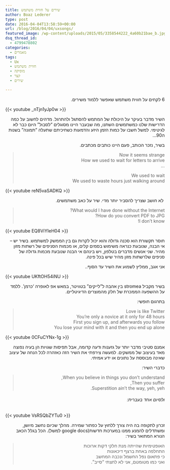 ```yaml
---
title: שירים על חווית משתמש
author: Boaz Lederer
type: post
date: 2016-04-04T13:58:59+00:00
url: /blog/2016/04/04/uxsongs/
featured_image: /wp-content/uploads/2015/05/3358544222_4a60b21bae_b.jpg
dsq_thread_id:
  - 4799478802
categories:
  - מאמרים
tags:
  - Ux
  - חווית משתמש
  - מוסיקה
  - קצר
  - שירים

---
```

<p dir="rtl">
  6 לקחים על חווית משתמש שאפשר ללמוד משירים.
</p>

{{< youtube _nTjn1yJp0w >}}

<p dir="rtl">
  השיר מדבר בעיקר על היכולת של המתמש להסתגל ולהתרגל. מדהים לחשוב על כמה הדרישות שלנו כמשתמשים השתנו, מה שבעבר היינו מסוגלים &#8220;לסבול&#8221; היום כבר לא לגיטימי. למשל חשבו על כמות הזמן היזע והדמעות כשחיכיתם שתעלה &#8220;תמונה&#8221; בשנות ה90&#8230;
</p>

<p dir="rtl">
  בשיר, נזכר הכותב, פעם היינו כותבים מכתבים.
</p>

<blockquote dir="rtl">
  <p>
    Now it seems strange<br /> How we used to wait for letters to arrive<br /> &#8230;
  </p>
  
  <p>
    We used to wait<br /> We used to waste hours just walking around
  </p>
</blockquote>

{{< youtube reN5vaSADKQ >}}

<p dir="rtl">
   לא חושב שצריך להסביר יותר מדי. שיר על כאב משתמשים.
</p>

<blockquote dir="rtl">
  <p>
    What would I have done without the Internet?<br /> How do you convert PDF to JPG?<br /> I don&#8217;t know!
  </p>
</blockquote>

{{< youtube EQ8ViYIeH04 >}}

<p dir="rtl">
  חוסר תקשורת הוא סכנה גדולה והוא יכול לקרות גם בין הממשק למשתמש. בשיר יש &#8211; אי הבנה, שנובעת כנראה משימוש בסמים קלים, או מכמות הסניפים של רשתות מזון מהיר. שני אנשים מדברים בטלפון, ויש בינהם אי הבנה שנובעת מכמות גדולה של סניפים שלרשתות מזון מהיר שיש בכל פינה.
</p>

<p dir="rtl">
  אני אגב, ממליץ לשמוע את השיר עד הסוף..
</p>

{{< youtube UKftOH54iNU >}}

<p dir="rtl">
  בשיר מקביל stromea בין אהבה ל&#8221;לייקים&#8221; בטוויטר, במאש אפ לאופרה &#8216;כרמן&#8217;. ללמד על ההשפעה הממכרת של חלק מהמוצרים הדיגיטליים.
</p>

<p dir="rtl">
  בתרגום חופשי:
</p>

<blockquote dir="rtl">
  <p>
    Love is like Twitter<br /> You&#8217;re only a novice at it only for 48 hours<br /> First you sign up, and afterwards you follow<br /> You lose your mind with it and then you end up alone
  </p>
</blockquote>

{{< youtube 0CFuCYNx-1g >}}

<p dir="rtl">
  אמנם סטיבי מדבר יותר על גזענות ודעה קדומה, אבל תפיסות שגויות הן בעיה נפוצה מאד בעיצוב של ממשקים. למעשה צירפתי את השיר הזה כאזהרה לכל הנחה של עיצוב שאינה מבוססת על נתונים או ידע אמיתי.
</p>

<p dir="rtl">
  כדברי השיר:
</p>

<blockquote dir="rtl">
  <p>
    When you believe in things you don&#8217;t understand,<br /> Then you suffer,<br /> Superstition ain&#8217;t the way, yeh, yeh.
  </p>
</blockquote>

<h6 dir="rtl">
  ולסיום אחד בעברית:
</h6>

{{< youtube VsRSQbZYTu0 >}}

<p dir="rtl">
  זכרון לתקופה בה היה צורך ללחוץ על כפתור שמירה. מהלך שכיום נחשב מיושן, ומשתדלים להמנע ממנו במערכות חדשות(google docs למשל). הכל בגלל הכאב הנורא המתואר בשיר:
</p>

<blockquote dir="rtl">
  <p>
    האופטימיות שהייתה מנת חלקי דקות ארוכות<br /> התחלפה באחת ברצף דיכאונות<br /> כי פתאום נפל החשמל ונכבה המחשב<br /> ואני כמו מטומטם, אני לא לחצתי &#8220;סייב&#8221;.
  </p>
</blockquote>
